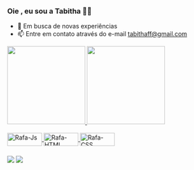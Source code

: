 ### Oie , eu sou a Tabitha 🙋‍♀️

- 🌱 Em busca de novas experiências 
- 📫 Entre em contato através do e-mail tabithaff@gmail.com


<div>
  <a href="https://github.com/Tabitha-Silva98">
  <img height="180em"src="https://github-readme-stats.vercel.app/api?username=Tabitha-Silva98&show_icons=true&theme=dracula&include_all_commits=true&count_private=true"/>
  <img height="180em"src="https://github-readme-stats.vercel.app/api/top-langs/?username=Tabitha-Silva98&layout=compact&langs_count=7&theme=dark"/>
</div>
  
  
  <div style="display: inline_block"><br>
  <img align="center" alt="Rafa-Js" height="30" width="80" src="https://img.shields.io/badge/JavaScript-323330?style=for-the-badge&logo=javascript&logoColor=F7DF1E">
  <img align="center" alt="Rafa-HTML" height="30" width="80" src="https://img.shields.io/badge/HTML5-E34F26?style=for-the-badge&logo=html5&logoColor=white">
  <img align="center" alt="Rafa-CSS" height="30" width="80" src="https://img.shields.io/badge/CSS-239120?&style=for-the-badge&logo=css3&logoColor=white">
</div>
  
  ###
  
  <div>
  <a href = "mailto:tabithaff@gmail.com"><img src="https://img.shields.io/badge/-Gmail-%23333?style=for-the-badge&logo=gmail&logoColor=white" destino ="_blank"></a>
  <a href="https://www.linkedin.com/in/tabitha-silva-47b15714a/" target="_blank"><img src="https://img.shields.io/badge/LinkedIn-0077B5?style=for-the-badge&logo=linkedin&logoColor=white"></a
 </div>

